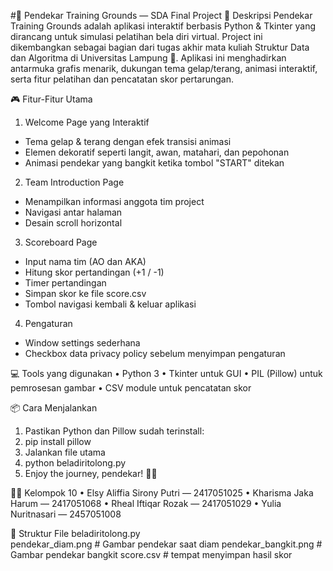 #🥋 Pendekar Training Grounds — SDA Final Project
📌 Deskripsi
Pendekar Training Grounds adalah aplikasi interaktif berbasis Python & Tkinter yang dirancang untuk simulasi pelatihan bela diri virtual. Project ini dikembangkan sebagai bagian dari tugas akhir mata kuliah Struktur Data dan Algoritma di Universitas Lampung 🏫.
Aplikasi ini menghadirkan antarmuka grafis menarik, dukungan tema gelap/terang, animasi interaktif, serta fitur pelatihan dan pencatatan skor pertarungan.

🎮 Fitur-Fitur Utama
1.	Welcome Page yang Interaktif
   - Tema gelap & terang dengan efek transisi animasi
   - Elemen dekoratif seperti langit, awan, matahari, dan pepohonan
   - Animasi pendekar yang bangkit ketika tombol "START" ditekan
2. Team Introduction Page
  -	Menampilkan informasi anggota tim project
  -	Navigasi antar halaman
  - Desain scroll horizontal
3. Scoreboard Page
  -	Input nama tim (AO dan AKA)
  -	Hitung skor pertandingan (+1 / -1)
  -	Timer pertandingan
  -	Simpan skor ke file score.csv
  -	Tombol navigasi kembali & keluar aplikasi
4. Pengaturan
-	Window settings sederhana
-	Checkbox data privacy policy sebelum menyimpan pengaturan

💻 Tools yang digunakan
•	Python 3
•	Tkinter untuk GUI
•	PIL (Pillow) untuk pemrosesan gambar
•	CSV module untuk pencatatan skor

📦 Cara Menjalankan
1.	Pastikan Python dan Pillow sudah terinstall:
2.	pip install pillow
3.	Jalankan file utama
4.	python beladiritolong.py
5.	Enjoy the journey, pendekar! 🥷✨

🧑‍💻 Kelompok 10
•	Elsy Aliffia Sirony Putri — 2417051025
•	Kharisma Jaka Harum — 2417051068
•	Rheal Iftiqar Rozak — 2417051029
•	Yulia Nuritnasari — 2457051008 

📁 Struktur File
beladiritolong.py       
pendekar_diam.png       # Gambar pendekar saat diam
pendekar_bangkit.png    # Gambar pendekar bangkit
score.csv               # tempat menyimpan hasil skor


